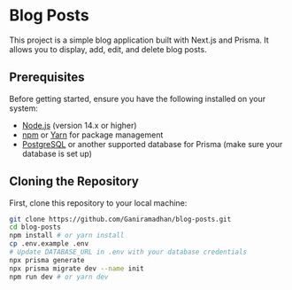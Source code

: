 # Blog Posts

This project is a simple blog application built with Next.js and Prisma. It allows you to display, add, edit, and delete blog posts.

## Prerequisites

Before getting started, ensure you have the following installed on your system:

- [Node.js](https://nodejs.org/) (version 14.x or higher)
- [npm](https://www.npmjs.com/get-npm) or [Yarn](https://yarnpkg.com/) for package management
- [PostgreSQL](https://www.postgresql.org/) or another supported database for Prisma (make sure your database is set up)

## Cloning the Repository

First, clone this repository to your local machine:

```bash
git clone https://github.com/Ganiramadhan/blog-posts.git
cd blog-posts
npm install # or yarn install
cp .env.example .env
# Update DATABASE_URL in .env with your database credentials
npx prisma generate
npx prisma migrate dev --name init
npm run dev # or yarn dev
